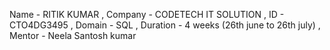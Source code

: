 Name - RITIK KUMAR ,
Company - CODETECH IT SOLUTION ,
ID - CTO4DG3495 ,
Domain - SQL ,
Duration - 4 weeks (26th june to 26th july) ,
Mentor - Neela Santosh kumar
